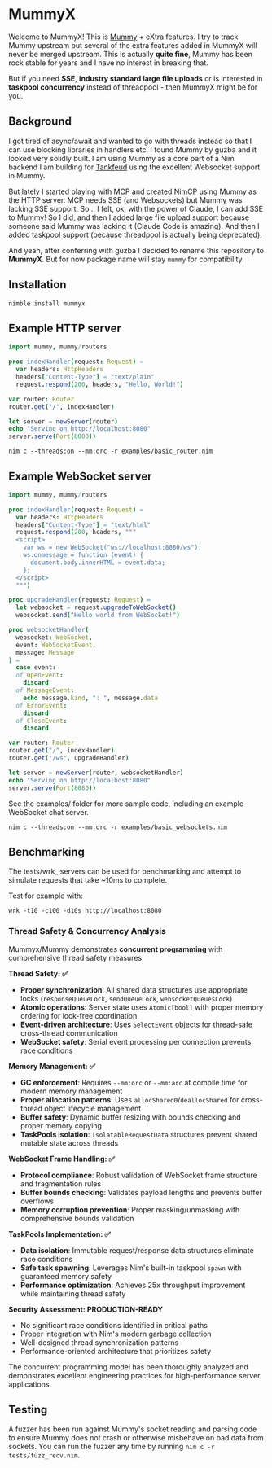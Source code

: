 # MummyX
Welcome to MummyX! This is [Mummy](https://github.com/guzba/mummy) + eXtra features. I try to track Mummy upstream but several of the extra features added in MummyX will never be merged upstream. This is actually **quite fine**, Mummy has been rock stable for years and I have no interest in breaking that.

But if you need **SSE**, **industry standard large file uploads** or is interested in **taskpool concurrency** instead of threadpool - then MummyX might be for you.

## Background
I got tired of async/await and wanted to go with threads instead so that I can use blocking libraries in handlers etc. I found Mummy by guzba and it looked very solidly built. I am using Mummy as a core part of a Nim backend I am building for [Tankfeud](https://tankfeud.com) using the excellent Websocket support in Mummy.

But lately I started playing with MCP and created [NimCP](https://github.com/gokr/nimcp) using Mummy as the HTTP server. MCP needs SSE (and Websockets) but Mummy was lacking SSE support. So... I felt, ok, with the power of Claude, I can add SSE to Mummy! So I did, and then I added large file upload support because someone said Mummy was lacking it (Claude Code is amazing). And then I added taskpool support (because threadpool is actually being deprecated).

And yeah, after conferring with guzba I decided to rename this repository to **MummyX**. But for now package name will stay `mummy` for compatibility.

## Installation

`nimble install mummyx`


## Example HTTP server

```nim
import mummy, mummy/routers

proc indexHandler(request: Request) =
  var headers: HttpHeaders
  headers["Content-Type"] = "text/plain"
  request.respond(200, headers, "Hello, World!")

var router: Router
router.get("/", indexHandler)

let server = newServer(router)
echo "Serving on http://localhost:8080"
server.serve(Port(8080))
```

`nim c --threads:on --mm:orc -r examples/basic_router.nim`

## Example WebSocket server

```nim
import mummy, mummy/routers

proc indexHandler(request: Request) =
  var headers: HttpHeaders
  headers["Content-Type"] = "text/html"
  request.respond(200, headers, """
  <script>
    var ws = new WebSocket("ws://localhost:8080/ws");
    ws.onmessage = function (event) {
      document.body.innerHTML = event.data;
    };
  </script>
  """)

proc upgradeHandler(request: Request) =
  let websocket = request.upgradeToWebSocket()
  websocket.send("Hello world from WebSocket!")

proc websocketHandler(
  websocket: WebSocket,
  event: WebSocketEvent,
  message: Message
) =
  case event:
  of OpenEvent:
    discard
  of MessageEvent:
    echo message.kind, ": ", message.data
  of ErrorEvent:
    discard
  of CloseEvent:
    discard

var router: Router
router.get("/", indexHandler)
router.get("/ws", upgradeHandler)

let server = newServer(router, websocketHandler)
echo "Serving on http://localhost:8080"
server.serve(Port(8080))
```

See the examples/ folder for more sample code, including an example WebSocket chat server.

`nim c --threads:on --mm:orc -r examples/basic_websockets.nim`

## Benchmarking

The tests/wrk_ servers can be used for benchmarking and attempt to simulate requests that take ~10ms to complete.

Test for example with:

`wrk -t10 -c100 -d10s http://localhost:8080`

### Thread Safety & Concurrency Analysis

Mummyx/Mummy demonstrates **concurrent programming** with comprehensive thread safety measures:

**Thread Safety: ✅**
- **Proper synchronization**: All shared data structures use appropriate locks (`responseQueueLock`, `sendQueueLock`, `websocketQueuesLock`)
- **Atomic operations**: Server state uses `Atomic[bool]` with proper memory ordering for lock-free coordination
- **Event-driven architecture**: Uses `SelectEvent` objects for thread-safe cross-thread communication
- **WebSocket safety**: Serial event processing per connection prevents race conditions

**Memory Management: ✅**
- **GC enforcement**: Requires `--mm:orc` or `--mm:arc` at compile time for modern memory management
- **Proper allocation patterns**: Uses `allocShared0`/`deallocShared` for cross-thread object lifecycle management
- **Buffer safety**: Dynamic buffer resizing with bounds checking and proper memory copying
- **TaskPools isolation**: `IsolatableRequestData` structures prevent shared mutable state across threads

**WebSocket Frame Handling: ✅**
- **Protocol compliance**: Robust validation of WebSocket frame structure and fragmentation rules
- **Buffer bounds checking**: Validates payload lengths and prevents buffer overflows
- **Memory corruption prevention**: Proper masking/unmasking with comprehensive bounds validation

**TaskPools Implementation: ✅**
- **Data isolation**: Immutable request/response data structures eliminate race conditions
- **Safe task spawning**: Leverages Nim's built-in taskpool `spawn` with guaranteed memory safety
- **Performance optimization**: Achieves 25x throughput improvement while maintaining thread safety

**Security Assessment: PRODUCTION-READY**
- No significant race conditions identified in critical paths
- Proper integration with Nim's modern garbage collection
- Well-designed thread synchronization patterns
- Performance-oriented architecture that prioritizes safety

The concurrent programming model has been thoroughly analyzed and demonstrates excellent engineering practices for high-performance server applications.

## Testing

A fuzzer has been run against Mummy's socket reading and parsing code to ensure Mummy does not crash or otherwise misbehave on bad data from sockets. You can run the fuzzer any time by running `nim c -r tests/fuzz_recv.nim`.
